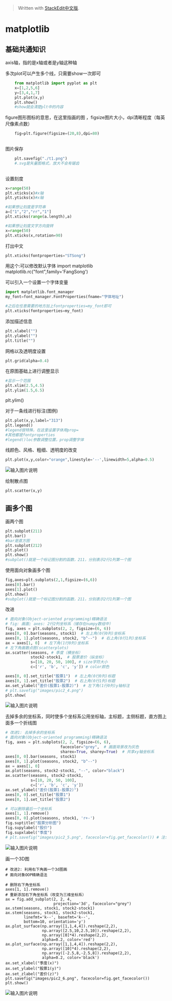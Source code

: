 > Written with [StackEdit中文版](https://stackedit.cn/).

# matplotlib

## 基础共通知识

axis轴，指的是x轴或者是y轴这种轴

多次plot可以产生多个线，只需要show一次即可
```python
	from matplotlib import pyplot as plt
	x=[1,2,5,6]
	y=[3,4,1,7]
	plt.plot(x,y)
	plt.show()
	#show就会清楚plt中的内容
```  
figure图形图标的意思，在这里指画的图 ，figsize图片大小，dpi清晰程度（每英尺像素点数）
```python
	fig=plt.figure(figsize=(20,8),dpi=80)
	
```  
图片保存
```python
	plt.savefig("./t1.png")
	#.svg是矢量图格式，放大不会有锯齿
	
```  
设置刻度
```python
x=range(50)
plt.xticks(x)#x轴
plt.yticks(x)#x轴
```
```python
#如果想让刻度是字符串
a=["1","2","rr","1"]
plt.xticks(range(a.length),a)
```
```python
#如果想让刻度文字方向旋转
x=range(50)
plt.xticks(x,rotation=90)
```

打出中文
```python    
plt.xticks(fontproperties="STSong")

```


用这个:可以修改默认字体
import matplotlib matplotlib.rc("font",family='FangSong')

可以引入一个设置一个字体变量
```python
import matplotlib.font_manager
my_font=font_manager.FontProperties(fname="字体地址")

#之后在任意需要的地方加上fontproperties=my_font即可
plt.xticks(fontproperties=my_font)
```

添加描述信息
```python
plt.xlabel("")
plt.ylabel("")
plt.title("")
```

网格以及透明度设置
```python
plt.grid(alpha=0.4)

```
在原图基础上进行调整显示
```python
#显示一个范围
plt.xlim(2.5,4.5)
plt.ylim(1.5,6.5)
```
plt.ylim()

对于一条线进行标注(图例)
```python
plt.plot(x,y,label="313")
plt.legend()
#legend很特殊，在这里设置字体用prop=
#其他都是fontproperties
#legend()loc参数调整位置，prop调整字体
```

线颜色、风格、粗细、透明度的改变
```python
plt.plot(x,y,color="orange",linestyle='--',linewidth=5,alpha=0.5)

```

![输入图片说明](/imgs/2022-10-30/cmmTGSFURlwCn52g.png)

绘制散点图
```python
plt.scatter(x,y)
```

## 画多个图

画两个图
```python
plt.subplot(211)
plt.bar()
#bar是直方图
plt.subplot(212)
plt.plot()
plt.show()
#subplot()就是一个标记图分割的函数，211，分别表示2行1列第一个图
```
使用面向对象画多个图
```python
fig,axes=plt.subplots(2,1,figsize=(6,6))
axes[0].bar()
axes[1].plot()
plt.show()
#subplot()就是一个标记图分割的函数，211，分别表示2行1列第一个图
```
改进
```python
# 面向对象(Object-oriented programming)精确语法
# fig: 画面; axes: 2行2列坐标系（储存在numpy数组中）
fig, axes = plt.subplots(2, 2, figsize=(6, 6))
axes[0, 0].bar(seasons, stock1)  # 左上角(0行0列)坐标系
axes[0, 1].plot(seasons, stock2, "b^--")  # 右上角(0行1列)坐标系
ax = axes[1, 0]  # 左下角(1行0列)坐标系
# 左下角画散点图(scatterplots)
ax.scatter(seasons, # 季度（横坐标）
           stock2-stock1,  # 股票差价（纵坐标）
           s=[10, 20, 50, 100], # size字符大小
           c=['r', 'b', 'c', 'y']) # color颜色

axes[0, 0].set_title("股票1")  # 左上角(0行0列)标题
axes[0, 1].set_title("股票2")  # 右上角(0行1列)标题
ax.set_ylabel("差价(股票1-股票2)")  # 左下角(1行0列)y轴标注
# plt.savefig("images/pic2_4.png")
plt.show(
```


![输入图片说明](/imgs/2022-10-30/tMeFwqUkTGx9wJ6W.png)

去掉多余的坐标系，同时使多个坐标系公用坐标轴，主标题，主侧标题，直方图上面多一个折线图
```python
# 改进1: 去掉多余的坐标系
# 面向对象(Object-oriented programming)精确语法
fig, axes = plt.subplots(2, 2, figsize=(6, 6),
                        facecolor="grey",  # 画面背景改为灰色
                        sharex=True, sharey=True)  # 共享xy轴坐标系
axes[0, 0].bar(seasons, stock1)
axes[0, 1].plot(seasons, stock2, "b^--")
ax = axes[1, 0]
ax.plot(seasons, stock2-stock1, "--", color="black")
ax.scatter(seasons, stock2-stock1, 
           s=[10, 20, 50, 100],
           c=['r', 'b', 'c', 'y'])
ax.set_ylabel("差价(股票1-股票2)")
axes[0, 0].set_title("股票1")
axes[0, 1].set_title("股票2")

# 可以删除最后一个坐标系
axes[1, 1].remove()
axes[0, 0].plot(seasons, stock1, 'r+-')
fig.suptitle("股票分析图")
fig.supylabel("股价")
fig.supxlabel("季度")
# plt.savefig("images/pic2_5.png", facecolor=fig.get_facecolor()) # 注: 保存图片底色要重新设置
```
![输入图片说明](/imgs/2022-10-30/5YQUvrVC48SDJd8o.png)


画一个3D图
```python[图片上传中...(image-R6mMyXLO1QKLE7Fx)]
# 改进2: 利用右下角画一个3d图画
# 面向对象OOP精确语法

# 删除右下角坐标系
axes[1, 1].remove()
# 重新添加右下角坐标系（改变为三维坐标系）
ax = fig.add_subplot(2, 2, 4, 
                     projection='3d', facecolor="grey")
ax.stem(seasons, stock1, stock2-stock1)
ax.stem(seasons, stock1, stock2-stock1, 
        linefmt='k--', basefmt='k--', 
        bottom=10, orientation='y')
ax.plot_surface(np.array([1,1,4,4]).reshape(2,2),
                np.array([2.5,10,2.5,10]).reshape(2,2),
                np.array([0]*4).reshape(2,2), 
                alpha=0.2, color='red')
ax.plot_surface(np.array([1,1,4,4]).reshape(2,2),
                np.array([10]*4).reshape(2,2),
                np.array([-2.5,8,-2.5,8]).reshape(2,2),
                alpha=0.2, color='black')
ax.set_xlabel("季度(x)")
ax.set_ylabel("股票1(y)")
ax.set_zlabel("差价(z)")
plt.savefig("images/pic2_6.png", facecolor=fig.get_facecolor())
plt.show()
```
![输入图片说明](/imgs/2022-10-30/FS0JOS5n4nczwnG7.png)
<!--stackedit_data:
eyJoaXN0b3J5IjpbLTIwNDg0MjgyNzUsNjc2MjQ1MzEyLDE2MD
I2OTQxMiw1Mzg4NzA5MTMsMTYzNjcwNTEyMCwyNDI5MDc3OTgs
LTQzMjU1OTc3OCwyNjE2MDAyLC0xNjYxNDYyODM1LDUyNzM0OD
c3LC0yMDczNzM5NTAxLDM5NzE2NTgzMiwtMTU3MDQ3NDc4MSwt
MjAwMTUwMjA2NiwtMTc0NjQ4NTQ5NCwtMzgyMDg1ODUxLC01MD
c2NDgyOTksMTQzNTc2MTIsNjgwMzgwMzEyLDE2NzcwNzU2NDNd
fQ==
-->